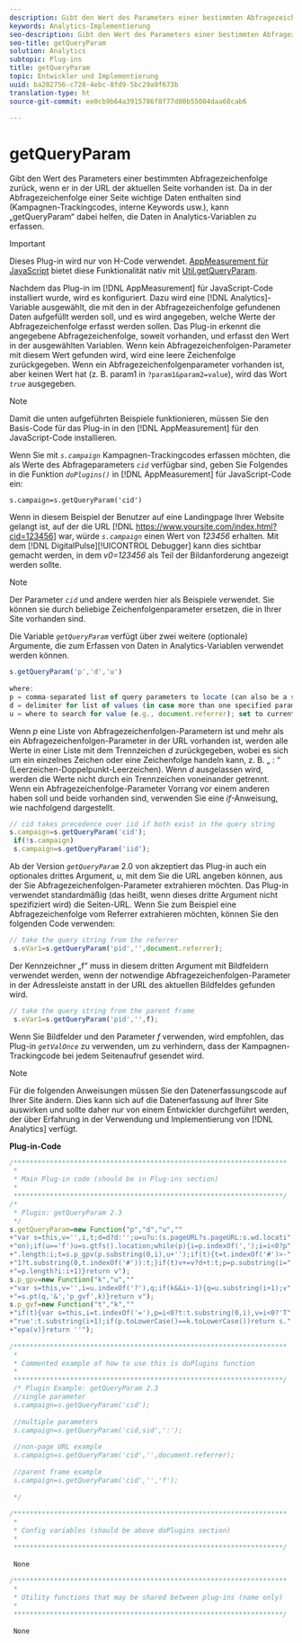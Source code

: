 ```yaml
---
description: Gibt den Wert des Parameters einer bestimmten Abfragezeichenfolge zurück, wenn er in der URL der aktuellen Seite vorhanden ist. Da in der Abfragezeichenfolge einer Seite wichtige Daten enthalten sind (Kampagnen-Trackingcodes, interne Keywords usw.), kann „getQueryParam“ dabei helfen, die Daten in Analytics-Variablen zu erfassen.
keywords: Analytics-Implementierung
seo-description: Gibt den Wert des Parameters einer bestimmten Abfragezeichenfolge zurück, wenn er in der URL der aktuellen Seite vorhanden ist. Da in der Abfragezeichenfolge einer Seite wichtige Daten enthalten sind (Kampagnen-Trackingcodes, interne Keywords usw.), kann „getQueryParam“ dabei helfen, die Daten in Analytics-Variablen zu überführen.
seo-title: getQueryParam
solution: Analytics
subtopic: Plug-ins
title: getQueryParam
topic: Entwickler und Implementierung
uuid: ba202756-c728-4ebc-8fd9-5bc29a9f673b
translation-type: ht
source-git-commit: ee0cb9b64a3915786f8f77d80b55004daa68cab6

---
```



# getQueryParam

Gibt den Wert des Parameters einer bestimmten Abfragezeichenfolge zurück, wenn er in der URL der aktuellen Seite vorhanden ist. Da in der Abfragezeichenfolge einer Seite wichtige Daten enthalten sind (Kampagnen-Trackingcodes, interne Keywords usw.), kann „getQueryParam“ dabei helfen, die Daten in Analytics-Variablen zu erfassen.

>[!IMPORTANT]
>
>Dieses Plug-in wird nur von H-Code verwendet. [AppMeasurement für JavaScript](../../../implement/js-implementation/c-appmeasurement-js/appmeasure-mjs.md#concept_F3957D7093A94216BD79F35CFC1557E8) bietet diese Funktionalität nativ mit [Util.getQueryParam](../../../implement/js-implementation/util-getqueryparam.md#concept_763AD2621BB44A3990204BE72D3C9FA5).

Nachdem das Plug-in im [!DNL AppMeasurement] für JavaScript-Code installiert wurde, wird es konfiguriert. Dazu wird eine [!DNL Analytics]-Variable ausgewählt, die mit den in der Abfragezeichenfolge gefundenen Daten aufgefüllt werden soll, und es wird angegeben, welche Werte der Abfragezeichenfolge erfasst werden sollen. Das Plug-in erkennt die angegebene Abfragezeichenfolge, soweit vorhanden, und erfasst den Wert in der ausgewählten Variablen. Wenn kein Abfragezeichenfolgen-Parameter mit diesem Wert gefunden wird, wird eine leere Zeichenfolge zurückgegeben. Wenn ein Abfragezeichenfolgenparameter vorhanden ist, aber keinen Wert hat (z. B. param1 in `?param1&param2=value`), wird das Wort *`true`* ausgegeben.

>[!NOTE]
>
>Damit die unten aufgeführten Beispiele funktionieren, müssen Sie den Basis-Code für das Plug-in in den [!DNL AppMeasurement] für den JavaScript-Code installieren.

Wenn Sie mit *`s.campaign`* Kampagnen-Trackingcodes erfassen möchten, die als Werte des Abfrageparameters *`cid`* verfügbar sind, geben Sie Folgendes in die Funktion *`doPlugins()`* in [!DNL AppMeasurement] für JavaScript-Code ein:

`s.campaign=s.getQueryParam('cid')`

Wenn in diesem Beispiel der Benutzer auf eine Landingpage Ihrer Website gelangt ist, auf der die URL [!DNL https://www.yoursite.com/index.html?cid=123456] war, würde *`s.campaign`* einen Wert von *123456* erhalten. Mit dem [!DNL DigitalPulse][!UICONTROL  Debugger] kann dies sichtbar gemacht werden, in dem *v0=123456* als Teil der Bildanforderung angezeigt werden sollte.

>[!NOTE]
>
>Der Parameter *`cid`* und andere werden hier als Beispiele verwendet. Sie können sie durch beliebige Zeichenfolgenparameter ersetzen, die in Ihrer Site vorhanden sind.

Die Variable *`getQueryParam`* verfügt über zwei weitere (optionale) Argumente, die zum Erfassen von Daten in Analytics-Variablen verwendet werden können.

```js
s.getQueryParam('p','d','u') 
 
where: 
p = comma-separated list of query parameters to locate (can also be a single value with no comma) 
d = delimiter for list of values (in case more than one specified parameter is found) 
u = where to search for value (e.g., document.referrer); set to current page URL by default
```

Wenn *p* eine Liste von Abfragezeichenfolgen-Parametern ist und mehr als ein Abfragezeichenfolgen-Parameter in der URL vorhanden ist, werden alle Werte in einer Liste mit dem Trennzeichen *d* zurückgegeben, wobei es sich um ein einzelnes Zeichen oder eine Zeichenfolge handeln kann, z. B. „ : “ (Leerzeichen-Doppelpunkt-Leerzeichen). Wenn *d* ausgelassen wird, werden die Werte nicht durch ein Trennzeichen voneinander getrennt. Wenn ein Abfragezeichenfolge-Parameter Vorrang vor einem anderen haben soll und beide vorhanden sind, verwenden Sie eine *if*-Anweisung, wie nachfolgend dargestellt.

```js
// cid takes precedence over iid if both exist in the query string 
s.campaign=s.getQueryParam('cid'); 
 if(!s.campaign) 
 s.campaign=s.getQueryParam('iid'); 
```

Ab der Version *`getQueryParam`* 2.0 von akzeptiert das Plug-in auch ein optionales drittes Argument, *u*, mit dem Sie die URL angeben können, aus der Sie Abfragezeichenfolgen-Parameter extrahieren möchten. Das Plug-in verwendet standardmäßig (das heißt, wenn dieses dritte Argument nicht spezifiziert wird) die Seiten-URL. Wenn Sie zum Beispiel eine Abfragezeichenfolge vom Referrer extrahieren möchten, können Sie den folgenden Code verwenden:

```js
// take the query string from the referrer 
 s.eVar1=s.getQueryParam('pid','',document.referrer); 
```

Der Kennzeichner „f“ muss in diesem dritten Argument mit Bildfeldern verwendet werden, wenn der notwendige Abfragezeichenfolgen-Parameter in der Adressleiste anstatt in der URL des aktuellen Bildfeldes gefunden wird.

```js
// take the query string from the parent frame 
 s.eVar1=s.getQueryParam('pid','',f); 
```

Wenn Sie Bildfelder und den Parameter *f* verwenden, wird empfohlen, das Plug-in *`getValOnce`* zu verwenden, um zu verhindern, dass der Kampagnen-Trackingcode bei jedem Seitenaufruf gesendet wird.

>[!NOTE]
>
>Für die folgenden Anweisungen müssen Sie den Datenerfassungscode auf Ihrer Site ändern. Dies kann sich auf die Datenerfassung auf Ihrer Site auswirken und sollte daher nur von einem Entwickler durchgeführt werden, der über Erfahrung in der Verwendung und Implementierung von [!DNL Analytics] verfügt.

**Plug-in-Code**

```js
/******************************************************************** 
 * 
 * Main Plug-in code (should be in Plug-ins section) 
 * 
 *******************************************************************/ 
/* 
 * Plugin: getQueryParam 2.3 
 */ 
s.getQueryParam=new Function("p","d","u","" 
+"var s=this,v='',i,t;d=d?d:'';u=u?u:(s.pageURL?s.pageURL:s.wd.locati" 
+"on);if(u=='f')u=s.gtfs().location;while(p){i=p.indexOf(',');i=i<0?p" 
+".length:i;t=s.p_gpv(p.substring(0,i),u+'');if(t){t=t.indexOf('#')>-" 
+"1?t.substring(0,t.indexOf('#')):t;}if(t)v+=v?d+t:t;p=p.substring(i=" 
+"=p.length?i:i+1)}return v"); 
s.p_gpv=new Function("k","u","" 
+"var s=this,v='',i=u.indexOf('?'),q;if(k&&i>-1){q=u.substring(i+1);v" 
+"=s.pt(q,'&','p_gvf',k)}return v"); 
s.p_gvf=new Function("t","k","" 
+"if(t){var s=this,i=t.indexOf('='),p=i<0?t:t.substring(0,i),v=i<0?'T" 
+"rue':t.substring(i+1);if(p.toLowerCase()==k.toLowerCase())return s." 
+"epa(v)}return ''"); 
 
/******************************************************************** 
 * 
 * Commented example of how to use this is doPlugins function 
 * 
 *******************************************************************/ 
 /* Plugin Example: getQueryParam 2.3 
 //single parameter 
 s.campaign=s.getQueryParam('cid'); 
 
 //multiple parameters 
 s.campaign=s.getQueryParam('cid,sid',':'); 
 
 //non-page URL example 
 s.campaign=s.getQueryParam('cid','',document.referrer); 
 
 //parent frame example 
 s.campaign=s.getQueryParam('cid','','f'); 
 
 */ 
 
/******************************************************************** 
 * 
 * Config variables (should be above doPlugins section) 
 * 
 *******************************************************************/ 
 
 None 
 
/******************************************************************** 
 * 
 * Utility functions that may be shared between plug-ins (name only) 
 * 
 *******************************************************************/ 
  
 None
```

